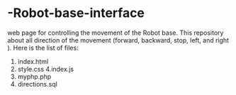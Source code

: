 # -Robot-base-interface
web page for controlling the movement of the Robot base.
This repository about all direction of the movement (forward, backward, stop, left, and right ).
Here is the list of files:
1. index.html
2. style.css
4.index.js
5. myphp.php
6. directions.sql

